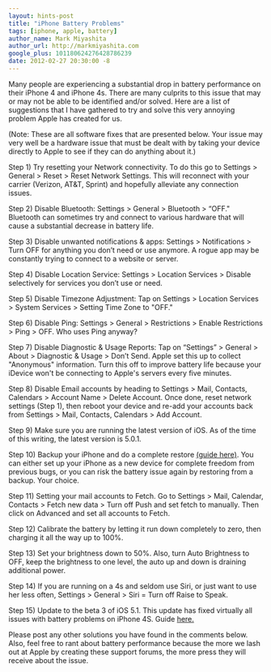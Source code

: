 ```yaml
---
layout: hints-post
title: "iPhone Battery Problems"
tags: [iphone, apple, battery]
author_name: Mark Miyashita
author_url: http://markmiyashita.com
google_plus: 101180624276428786239
date: 2012-02-27 20:30:00 -8
---
```


Many people are experiencing a substantial drop in battery performance on their iPhone 4 and iPhone 4s. There are many culprits to this issue that may or may not be able to be identified and/or solved. Here are a list of suggestions that I have gathered to try and solve this very annoying problem Apple has created for us.

(Note: These are all software fixes that are presented below. Your issue may very well be a hardware issue that must be dealt with by taking your device directly to Apple to see if they can do anything about it.)

Step 1) Try resetting your Network connectivity. To do this go to Settings > General > Reset > Reset Network Settings. This will reconnect with your carrier (Verizon, AT&T, Sprint) and hopefully alleviate any connection issues.

Step 2) Disable Bluetooth: Settings > General > Bluetooth > “OFF." Bluetooth can sometimes try and connect to various hardware that will cause a substantial decrease in battery life.

Step 3) Disable unwanted notifications & apps: Settings > Notifications > Turn OFF for anything you don’t need or use anymore. A rogue app may be constantly trying to connect to a website or server.

Step 4) Disable Location Service: Settings > Location Services > Disable selectively for services you don’t use or need.

Step 5) Disable Timezone Adjustment: Tap on Settings > Location Services > System Services > Setting Time Zone to "OFF."

Step 6) Disable Ping: Settings > General > Restrictions > Enable Restrictions > Ping > OFF. Who uses Ping anyway?

Step 7) Disable Diagnostic & Usage Reports: Tap on “Settings” > General > About > Diagnostic & Usage > Don’t Send. Apple set this up to collect "Anonymous" information. Turn this off to improve battery life because your iDevice won't be connecting to Apple's servers every five minutes.

Step 8) Disable Email accounts by heading to Settings > Mail, Contacts, Calendars > Account Name > Delete Account. Once done, reset network settings (Step 1), then reboot your device and re-add your accounts back from Settings > Mail, Contacts, Calendars > Add Account.

Step 9) Make sure you are running the latest version of iOS. As of the time of this writing, the latest version is 5.0.1.

Step 10) Backup your iPhone and do a complete restore <a href="{{site.url}}/how-to-restore-your-iphone-ipod-touch-or-ipad/">(guide here)</a>. You can either set up your iPhone as a new device for complete freedom from previous bugs, or you can risk the battery issue again by restoring from a backup. Your choice.

Step 11) Setting your mail accounts to Fetch. Go to Settings > Mail, Calendar, Contacts > Fetch new data > Turn off Push and set fetch to manually. Then click on Advanced and set all accounts to Fetch.

Step 12) Calibrate the battery by letting it run down completely to zero, then charging it all the way up to 100%.

Step 13) Set your brightness down to 50%. Also, turn Auto Brightness to OFF, keep the brightness to one level, the auto up and down is draining additional power.

Step 14) If you are running on a 4s and seldom use Siri, or just want to use her less often, Settings > General > Siri = Turn off Raise to Speak.

Step 15) Update to the beta 3 of iOS 5.1. This update has fixed virtually all issues with battery problems on iPhone 4S. Guide <a href="{{site.url}}/how-to-update-iphone-4s-to-ios-5-1-beta-3/">here.</a>

Please post any other solutions you have found in the comments below. Also, feel free to rant about battery performance because the more we lash out at Apple by creating these support forums, the more press they will receive about the issue.

